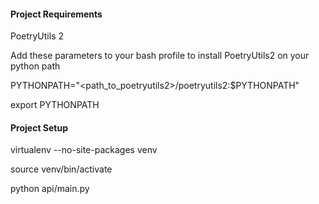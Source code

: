 #### Project Requirements
PoetryUtils 2

Add these parameters to your bash profile to install PoetryUtils2 on your python
path

PYTHONPATH="<path_to_poetryutils2>/poetryutils2:$PYTHONPATH"

export PYTHONPATH

#### Project Setup

virtualenv --no-site-packages venv

source venv/bin/activate

python api/main.py
